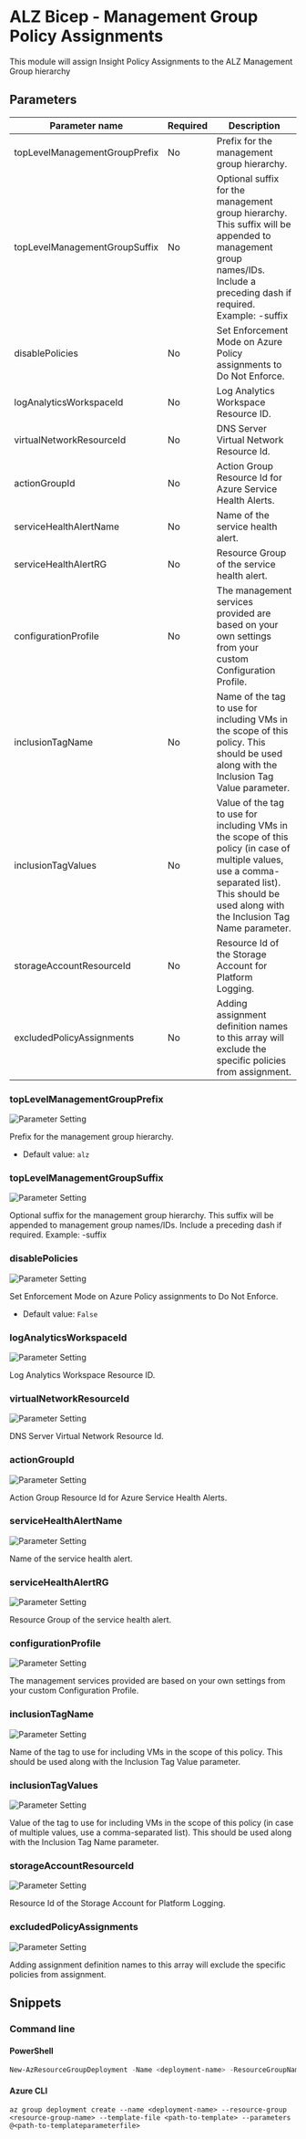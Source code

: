 # ALZ Bicep - Management Group Policy Assignments

This module will assign Insight Policy Assignments to the ALZ Management Group hierarchy

## Parameters

Parameter name | Required | Description
-------------- | -------- | -----------
topLevelManagementGroupPrefix | No       | Prefix for the management group hierarchy.
topLevelManagementGroupSuffix | No       | Optional suffix for the management group hierarchy. This suffix will be appended to management group names/IDs. Include a preceding dash if required. Example: -suffix
disablePolicies | No       | Set Enforcement Mode on Azure Policy assignments to Do Not Enforce.
logAnalyticsWorkspaceId | No       | Log Analytics Workspace Resource ID.
virtualNetworkResourceId | No       | DNS Server Virtual Network Resource Id.
actionGroupId  | No       | Action Group Resource Id for Azure Service Health Alerts.
serviceHealthAlertName | No       | Name of the service health alert.
serviceHealthAlertRG | No       | Resource Group of the service health alert.
configurationProfile | No       | The management services provided are based on your own settings from your custom Configuration Profile.
inclusionTagName | No       | Name of the tag to use for including VMs in the scope of this policy. This should be used along with the Inclusion Tag Value parameter.
inclusionTagValues | No       | Value of the tag to use for including VMs in the scope of this policy (in case of multiple values, use a comma-separated list). This should be used along with the Inclusion Tag Name parameter.
storageAccountResourceId | No       | Resource Id of the Storage Account for Platform Logging.
excludedPolicyAssignments | No       | Adding assignment definition names to this array will exclude the specific policies from assignment.

### topLevelManagementGroupPrefix

![Parameter Setting](https://img.shields.io/badge/parameter-optional-green?style=flat-square)

Prefix for the management group hierarchy.

- Default value: `alz`

### topLevelManagementGroupSuffix

![Parameter Setting](https://img.shields.io/badge/parameter-optional-green?style=flat-square)

Optional suffix for the management group hierarchy. This suffix will be appended to management group names/IDs. Include a preceding dash if required. Example: -suffix

### disablePolicies

![Parameter Setting](https://img.shields.io/badge/parameter-optional-green?style=flat-square)

Set Enforcement Mode on Azure Policy assignments to Do Not Enforce.

- Default value: `False`

### logAnalyticsWorkspaceId

![Parameter Setting](https://img.shields.io/badge/parameter-optional-green?style=flat-square)

Log Analytics Workspace Resource ID.

### virtualNetworkResourceId

![Parameter Setting](https://img.shields.io/badge/parameter-optional-green?style=flat-square)

DNS Server Virtual Network Resource Id.

### actionGroupId

![Parameter Setting](https://img.shields.io/badge/parameter-optional-green?style=flat-square)

Action Group Resource Id for Azure Service Health Alerts.

### serviceHealthAlertName

![Parameter Setting](https://img.shields.io/badge/parameter-optional-green?style=flat-square)

Name of the service health alert.

### serviceHealthAlertRG

![Parameter Setting](https://img.shields.io/badge/parameter-optional-green?style=flat-square)

Resource Group of the service health alert.

### configurationProfile

![Parameter Setting](https://img.shields.io/badge/parameter-optional-green?style=flat-square)

The management services provided are based on your own settings from your custom Configuration Profile.

### inclusionTagName

![Parameter Setting](https://img.shields.io/badge/parameter-optional-green?style=flat-square)

Name of the tag to use for including VMs in the scope of this policy. This should be used along with the Inclusion Tag Value parameter.

### inclusionTagValues

![Parameter Setting](https://img.shields.io/badge/parameter-optional-green?style=flat-square)

Value of the tag to use for including VMs in the scope of this policy (in case of multiple values, use a comma-separated list). This should be used along with the Inclusion Tag Name parameter.

### storageAccountResourceId

![Parameter Setting](https://img.shields.io/badge/parameter-optional-green?style=flat-square)

Resource Id of the Storage Account for Platform Logging.

### excludedPolicyAssignments

![Parameter Setting](https://img.shields.io/badge/parameter-optional-green?style=flat-square)

Adding assignment definition names to this array will exclude the specific policies from assignment.

## Snippets

### Command line

#### PowerShell

```powershell
New-AzResourceGroupDeployment -Name <deployment-name> -ResourceGroupName <resource-group-name> -TemplateFile <path-to-template> -TemplateParameterFile <path-to-templateparameter>
```

#### Azure CLI

```text
az group deployment create --name <deployment-name> --resource-group <resource-group-name> --template-file <path-to-template> --parameters @<path-to-templateparameterfile>
```
